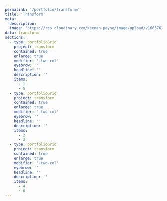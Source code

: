 ```yaml
---
permalink: '/portfolio/transform/'
title: 'Transform'
meta: 
  description: 
  image: "https://res.cloudinary.com/keenan-payne/image/upload/v1665763707/portfolio/transform/cover_yrt6ni.png"
data: transform
sections: 
  - type: portfolioGrid
    project: transform
    contained: true
    enlarge: true
    modifier: '-two-col'
    eyebrow: ''
    headline: ''
    description: ''
    items: 
      - 1
      - 5
  - type: portfolioGrid
    project: transform
    contained: true
    enlarge: true
    modifier: '-two-col'
    eyebrow: ''
    headline: ''
    description: ''
    items: 
      - 2
      - 3
  - type: portfolioGrid
    project: transform
    contained: true
    enlarge: true
    modifier: '-two-col'
    eyebrow: ''
    headline: ''
    description: ''
    items: 
      - 4
      - 6
---
```

